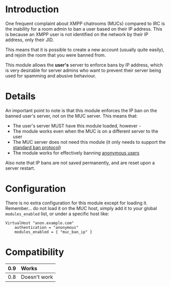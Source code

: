 # Introduction #

One frequent complaint about XMPP chatrooms (MUCs) compared to IRC is the inability for a room admin to ban a user based on their IP address. This is because an XMPP user is not identified on the network by their IP address, only their JID.

This means that it is possible to create a new account (usually quite easily), and rejoin the room that you were banned from.

This module allows the **user's** server to enforce bans by IP address, which is very desirable for server admins who want to prevent their server being used for spamming and abusive behaviour.

# Details #

An important point to note is that this module enforces the IP ban on the banned user's server, not on the MUC server. This means that:

  * The user's server MUST have this module loaded, however -
  * The module works even when the MUC is on a different server to the user
  * The MUC server does not need this module (it only needs to support the [standard ban protocol](http://xmpp.org/extensions/xep-0045.html#ban))
  * The module works for effectively banning [anonymous users](http://prosody.im/doc/anonymous_logins)

Also note that IP bans are not saved permanently, and are reset upon a server restart.

# Configuration #

There is no extra configuration for this module except for loading it. Remember... do not load it on the MUC host, simply add it to your global `modules_enabled` list, or under a specific host like:

```
VirtualHost "anon.example.com"
    authentication = "anonymous"
    modules_enabled = { "muc_ban_ip" }
```

# Compatibility #
| 0.9 | Works |
|:----|:------|
| 0.8 | Doesn't work |